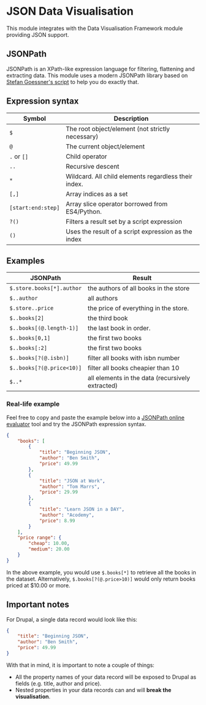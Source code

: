 # JSON Data Visualisation

This module integrates with the Data Visualisation Framework module providing JSON support.

## JSONPath

JSONPath is an XPath-like expression language for filtering, flattening and extracting data. This module uses a modern
JSONPath library based on [Stefan Goessner's script](http://goessner.net/articles/JsonPath/) to help you do exactly
that.

## Expression syntax

Symbol                | Description
----------------------|-------------------------
`$`                   | The root object/element (not strictly necessary)
`@`                   | The current object/element
`.` or `[]`           | Child operator
`..`                  | Recursive descent
`*`                   | Wildcard. All child elements regardless their index.
`[,]`                 | Array indices as a set
`[start:end:step]`    | Array slice operator borrowed from ES4/Python.
`?()`                 | Filters a result set by a script expression
`()`                  | Uses the result of a script expression as the index

## Examples

JSONPath                  | Result
--------------------------|-------------------------------------
`$.store.books[*].author` | the authors of all books in the store
`$..author`                | all authors
`$.store..price`           | the price of everything in the store.
`$..books[2]`              | the third book
`$..books[(@.length-1)]`   | the last book in order.
`$..books[0,1]`            | the first two books
`$..books[:2]`             | the first two books
`$..books[?(@.isbn)]`      | filter all books with isbn number
`$..books[?(@.price<10)]`  | filter all books cheapier than 10
`$..*`                     | all elements in the data (recursively extracted)

### Real-life example

Feel free to copy and paste the example below into a [JSONPath online evaluator](http://jsonpath.com/) tool and try the
JSONPath expression syntax.

```json
{
    "books": [
        {
            "title": "Beginning JSON",
            "author": "Ben Smith",
            "price": 49.99
        },
        {
            "title": "JSON at Work",
            "author": "Tom Marrs",
            "price": 29.99
        },
        {
            "title": "Learn JSON in a DAY",
            "author": "Acodemy",
            "price": 8.99
        }
    ],
    "price range": {
        "cheap": 10.00,
        "medium": 20.00
    }
}
```

In the above example, you would use `$.books[*]` to retrieve all the books in the dataset. Alternatively,
`$.books[?(@.price>10)]` would only return books priced at $10.00 or more.

## Important notes

For Drupal, a single data record would look like this:

```json
{
    "title": "Beginning JSON",
    "author": "Ben Smith",
    "price": 49.99
}
```

With that in mind, it is important to note a couple of things:

- All the property names of your data record will be exposed to Drupal as fields (e.g. title, author and price).
- Nested properties in your data records can and will **break the visualisation**.
